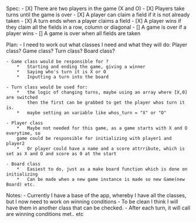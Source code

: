 Spec:
    - [X] There are two players in the game (X and O)
    - [X] Players take turns until the game is over
    - [X] A player can claim a field if it is not already taken
    - [X] A turn ends when a player claims a field
    - [X] A player wins if they claim all the fields in a row, column or diagonal
    - [] A game is over if a player wins
    - [] A game is over when all fields are taken

Plan:
    - I need to work out what classes I need and what they will do:
        Player class?
        Game class?
        Turn class?
        Board class?

    - Game class would be responsible for ?
        *   Starting and ending the game, giving a winner
        *   Saying who's turn it is X or O
        *   Inputting a turn into the board
    
    - Turn class would be used for:
        *   the logic of changing turns, maybe using an array where [X,0] are switched
            then the first can be grabbed to get the player whos turn it is.
        *   maybe setting an variable like whos_turn = "X" or "O"

    - Player class
        *   Maybe not needed for this game, as a game starts with X and O everytime, so
        game could be responsible for initializing with player1 and player2
        *   Or player could have a name and a score attrribute, which is set as X and O and score as 0 at the start

    - Board class
        *   Easiest to do, just as a make board function which is done on initializing
        *   Can be made when a new game instance is made so new Game(new Board) etc.


Notes:
    - Currently I have a base of the app, whereby I have all the classes, but I now need to work on winning conditions
    - To be clean I think I will have them in another class that can be checked.
    - After each turn, it will call are winning conditions met.. etc

